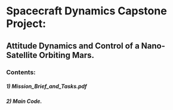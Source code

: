 
# Spacecraft Dynamics Capstone Project:
## Attitude Dynamics and Control of a Nano-Satellite Orbiting Mars.

### Contents:
##### 1) Mission_Brief_and_Tasks.pdf
##### 2) Main Code.

